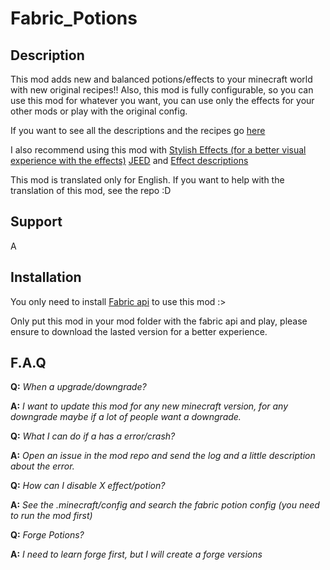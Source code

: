 # Fabric_Potions

## Description
This mod adds new and balanced potions/effects to your minecraft world with new original recipes!!
Also, this mod is fully configurable, so you can use this mod for whatever you want,
you can use only the effects for your other mods or play with the original config.

If you want to see all the descriptions and the recipes go [here](effect_list.md)

I also recommend
using this mod with [Stylish Effects (for a better visual experience
with the effects)](https://www.curseforge.com/minecraft/mc-mods/stylish-effects) [JEED](https://www.curseforge.com/minecraft/mc-mods/just-enough-effect-descriptions-jeed) and [Effect descriptions](https://www.curseforge.com/minecraft/mc-mods/new-effect-descriptions)

This mod is translated only for English. If you want to help with the translation of this mod, see the repo :D
## Support
A

## Installation
You only need to install [Fabric api](https://www.curseforge.com/minecraft/mc-mods/fabric-api) to use this mod :>

Only put this mod in your mod folder with the fabric api and play,
please ensure to download the lasted version for a better experience.


## F.A.Q
**Q:** *When a upgrade/downgrade?* 

**A:** *I want to update this mod for any new minecraft version, for any downgrade maybe if a lot of people want a downgrade.*

**Q:** *What I can do if a has a error/crash?*

**A:** *Open an issue in the mod repo and send the log and a little description about the error.*

**Q:** *How can I disable X effect/potion?*

**A:** *See the .minecraft/config and search the fabric potion config (you need to run the mod first)*

**Q:** *Forge Potions?*

**A:** *I need to learn forge first, but I will create a forge versions*
